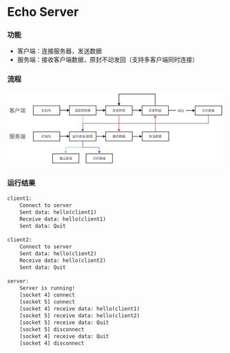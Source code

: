 # Echo Server

### 功能
- 客户端：连接服务器，发送数据
- 服务端：接收客户端数据，原封不动发回（支持多客户端同时连接）

### 流程

![img](../../img/5.png)

### 运行结果
```text
client1:
    Connect to server
    Sent data: hello(client1)
    Receive data: hello(client1)
    Sent data: Quit

client2:
    Connect to server
    Sent data: hello(client2)
    Receive data: hello(client2)
    Sent data: Quit

server:
    Server is running!
    [socket 4] connect
    [socket 5] connect
    [socket 4] receive data: hello(client1)
    [socket 5] receive data: hello(client2)
    [socket 5] receive data: Quit
    [socket 5] disconnect
    [socket 4] receive data: Quit
    [socket 4] disconnect
```